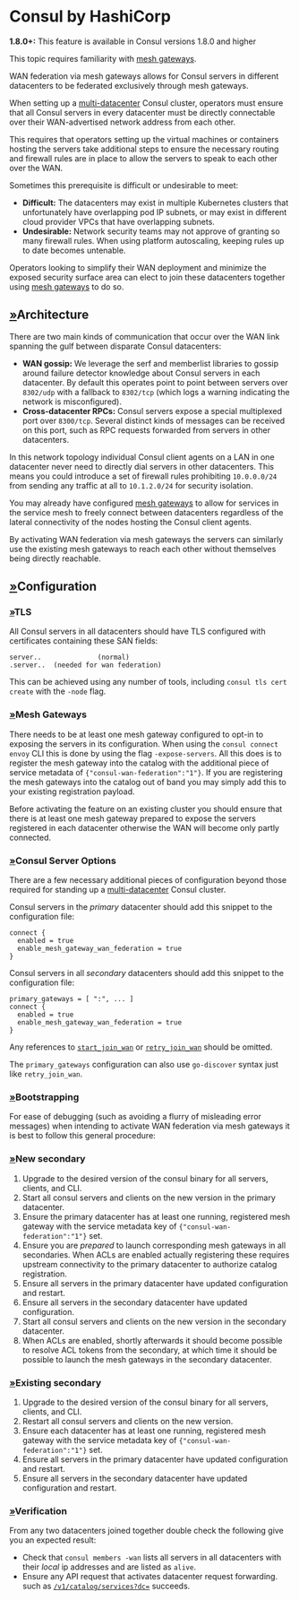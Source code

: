 # Consul by HashiCorp

**1.8.0+:** This feature is available in Consul versions 1.8.0 and higher

This topic requires familiarity with [mesh gateways](../consul-by-hashicorp.md).

WAN federation via mesh gateways allows for Consul servers in different datacenters to be federated exclusively through mesh gateways.

When setting up a [multi-datacenter](https://learn.hashicorp.com/tutorials/consul/federarion-gossip-wan) Consul cluster, operators must ensure that all Consul servers in every datacenter must be directly connectable over their WAN-advertised network address from each other.

This requires that operators setting up the virtual machines or containers hosting the servers take additional steps to ensure the necessary routing and firewall rules are in place to allow the servers to speak to each other over the WAN.

Sometimes this prerequisite is difficult or undesirable to meet:

* **Difficult:** The datacenters may exist in multiple Kubernetes clusters that unfortunately have overlapping pod IP subnets, or may exist in different cloud provider VPCs that have overlapping subnets.
* **Undesirable:** Network security teams may not approve of granting so many firewall rules. When using platform autoscaling, keeping rules up to date becomes untenable.

Operators looking to simplify their WAN deployment and minimize the exposed security surface area can elect to join these datacenters together using [mesh gateways](../consul-by-hashicorp.md) to do so.

## [»](consul-by-hashicorp.md#architecture)Architecture

There are two main kinds of communication that occur over the WAN link spanning the gulf between disparate Consul datacenters:

* **WAN gossip:** We leverage the serf and memberlist libraries to gossip around failure detector knowledge about Consul servers in each datacenter. By default this operates point to point between servers over `8302/udp` with a fallback to `8302/tcp` \(which logs a warning indicating the network is misconfigured\).
* **Cross-datacenter RPCs:** Consul servers expose a special multiplexed port over `8300/tcp`. Several distinct kinds of messages can be received on this port, such as RPC requests forwarded from servers in other datacenters.

In this network topology individual Consul client agents on a LAN in one datacenter never need to directly dial servers in other datacenters. This means you could introduce a set of firewall rules prohibiting `10.0.0.0/24` from sending any traffic at all to `10.1.2.0/24` for security isolation.

You may already have configured [mesh gateways](https://learn.hashicorp.com/tutorials/consul/service-mesh-gateways) to allow for services in the service mesh to freely connect between datacenters regardless of the lateral connectivity of the nodes hosting the Consul client agents.

By activating WAN federation via mesh gateways the servers can similarly use the existing mesh gateways to reach each other without themselves being directly reachable.

## [»](consul-by-hashicorp.md#configuration)Configuration

### [»](consul-by-hashicorp.md#tls)TLS

All Consul servers in all datacenters should have TLS configured with certificates containing these SAN fields:

```text
server..              (normal)
.server..  (needed for wan federation)
```

This can be achieved using any number of tools, including `consul tls cert create` with the `-node` flag.

### [»](consul-by-hashicorp.md#mesh-gateways)Mesh Gateways

There needs to be at least one mesh gateway configured to opt-in to exposing the servers in its configuration. When using the `consul connect envoy` CLI this is done by using the flag `-expose-servers`. All this does is to register the mesh gateway into the catalog with the additional piece of service metadata of `{"consul-wan-federation":"1"}`. If you are registering the mesh gateways into the catalog out of band you may simply add this to your existing registration payload.

Before activating the feature on an existing cluster you should ensure that there is at least one mesh gateway prepared to expose the servers registered in each datacenter otherwise the WAN will become only partly connected.

### [»](consul-by-hashicorp.md#consul-server-options)Consul Server Options

There are a few necessary additional pieces of configuration beyond those required for standing up a [multi-datacenter](https://learn.hashicorp.com/tutorials/consul/federarion-gossip-wan) Consul cluster.

Consul servers in the _primary_ datacenter should add this snippet to the configuration file:

```text
connect {
  enabled = true
  enable_mesh_gateway_wan_federation = true
}
```

Consul servers in all _secondary_ datacenters should add this snippet to the configuration file:

```text
primary_gateways = [ ":", ... ]
connect {
  enabled = true
  enable_mesh_gateway_wan_federation = true
}
```

Any references to [`start_join_wan`](https://www.consul.io/docs/agent/options#start_join_wan) or [`retry_join_wan`](https://www.consul.io/docs/agent/options#retry_join_wan) should be omitted.

The `primary_gateways` configuration can also use `go-discover` syntax just like `retry_join_wan`.

### [»](consul-by-hashicorp.md#bootstrapping)Bootstrapping

For ease of debugging \(such as avoiding a flurry of misleading error messages\) when intending to activate WAN federation via mesh gateways it is best to follow this general procedure:

### [»](consul-by-hashicorp.md#new-secondary)New secondary

1. Upgrade to the desired version of the consul binary for all servers, clients, and CLI.
2. Start all consul servers and clients on the new version in the primary datacenter.
3. Ensure the primary datacenter has at least one running, registered mesh gateway with the service metadata key of `{"consul-wan-federation":"1"}` set.
4. Ensure you are _prepared_ to launch corresponding mesh gateways in all secondaries. When ACLs are enabled actually registering these requires upstream connectivity to the primary datacenter to authorize catalog registration.
5. Ensure all servers in the primary datacenter have updated configuration and restart.
6. Ensure all servers in the secondary datacenter have updated configuration.
7. Start all consul servers and clients on the new version in the secondary datacenter.
8. When ACLs are enabled, shortly afterwards it should become possible to resolve ACL tokens from the secondary, at which time it should be possible to launch the mesh gateways in the secondary datacenter.

### [»](consul-by-hashicorp.md#existing-secondary)Existing secondary

1. Upgrade to the desired version of the consul binary for all servers, clients, and CLI.
2. Restart all consul servers and clients on the new version.
3. Ensure each datacenter has at least one running, registered mesh gateway with the service metadata key of `{"consul-wan-federation":"1"}` set.
4. Ensure all servers in the primary datacenter have updated configuration and restart.
5. Ensure all servers in the secondary datacenter have updated configuration and restart.

### [»](consul-by-hashicorp.md#verification)Verification

From any two datacenters joined together double check the following give you an expected result:

* Check that `consul members -wan` lists all servers in all datacenters with their _local_ ip addresses and are listed as `alive`.
* Ensure any API request that activates datacenter request forwarding. such as [`/v1/catalog/services?dc=`](https://www.consul.io/api/catalog#dc-1) succeeds.

